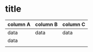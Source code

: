 ﻿# title

| column A | column B | column C |
| :------- | :------- | :------- |
| data     | data     | data     |
| data     |          |          |
|          |          |          |
